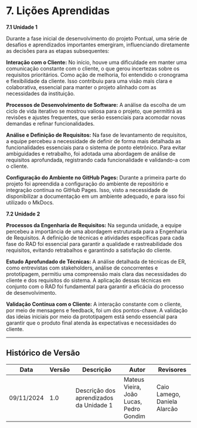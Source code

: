 # 7. Lições Aprendidas

**7.1 Unidade 1**

Durante a fase inicial de desenvolvimento do projeto Pontual, uma série de desafios e aprendizados importantes emergiram, influenciando diretamente as decisões para as etapas subsequentes:

**Interação com o Cliente:**
No início, houve uma dificuldade em manter uma comunicação constante com o cliente, o que gerou incertezas sobre os requisitos prioritários. Como ação de melhoria, foi entendido o cronograma e flexibilidade da cliente. Isso contribuiu para uma visão mais clara e colaborativa, essencial para manter o projeto alinhado com as necessidades da instituição.

**Processos de Desenvolvimento de Software:**
A análise da escolha de um ciclo de vida iterativo se mostrou valiosa para o projeto, que permitirá as revisões e ajustes frequentes, que serão essenciais para acomodar novas demandas e refinar funcionalidades.

**Análise e Definição de Requisitos:**
Na fase de levantamento de requisitos, a equipe percebeu a necessidade de definir de forma mais detalhada as funcionalidades essenciais para o sistema de ponto eletrônico. Para evitar ambiguidades e retrabalho, foi adotada uma abordagem de análise de requisitos aprofundada, registrando cada funcionalidade e validando-a com o cliente.

**Configuração do Ambiente no GitHub Pages:**
Durante a primeira parte do projeto foi apreendida a configuração do ambiente de repositório e integração contínua no GitHub Pages. Isso, visto a necessidade de disponibilizar a documentação em um ambiente adequado, e para isso foi utilizado o MkDocs.

**7.2 Unidade 2**

**Processos da Engenharia de Requisitos:**
Na segunda unidade, a equipe percebeu a importância de uma abordagem estruturada para a Engenharia de Requisitos. A definição de técnicas e atividades específicas para cada fase do RAD foi essencial para garantir a qualidade e rastreabilidade dos requisitos, evitando retrabalhos e garantindo a satisfação do cliente.

**Estudo Aprofundado de Técnicas:**
A análise detalhada de técnicas de ER, como entrevistas com stakeholders, análise de concorrentes e prototipagem, permitiu uma compreensão mais clara das necessidades do cliente e dos requisitos do sistema. A aplicação dessas técnicas em conjunto com o RAD foi fundamental para garantir a eficácia do processo de desenvolvimento.

**Validação Contínua com o Cliente:**
A interação constante com o cliente, por meio de mensagens e feedback, foi um dos pontos-chave. A validação das ideias iniciais por meio da prototipagem está sendo essencial para garantir que o produto final atenda às expectativas e necessidades do cliente.

---

## Histórico de Versão

Data       | Versão | Descrição                               | Autor                                   | Revisores
---------- | ------ | --------------------------------------- | --------------------------------------- | ---------------------------
09/11/2024 | 1.0    | Descrição dos aprendizados da Unidade 1 | Mateus Vieira, João Lucas, Pedro Gondim | Caio Lamego, Daniela Alarcão
